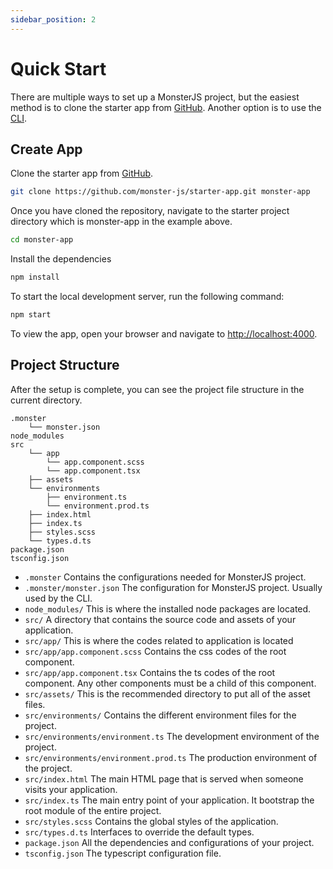 ```yaml
---
sidebar_position: 2
---
```


# Quick Start

There are multiple ways to set up a MonsterJS project, but the easiest method is to clone the starter app from [GitHub](https://github.com/monster-js/starter-app). Another option is to use the [CLI](/docs/cli/cli-what-is-cli).

## Create App

Clone the starter app from [GitHub](https://github.com/monster-js/starter-app).

```bash
git clone https://github.com/monster-js/starter-app.git monster-app
```

Once you have cloned the repository, navigate to the starter project directory which is monster-app in the example above.

```bash
cd monster-app
```

Install the dependencies

```bash
npm install
```

To start the local development server, run the following command:

```bash
npm start
```

To view the app, open your browser and navigate to [http://localhost:4000](http://localhost:4000).

## Project Structure

After the setup is complete, you can see the project file structure in the current directory.

```
.monster
    └── monster.json
node_modules
src
    └── app
        └── app.component.scss
        └── app.component.tsx
    ├── assets
    └── environments
        ├── environment.ts
        └── environment.prod.ts
    ├── index.html
    ├── index.ts
    ├── styles.scss
    └── types.d.ts
package.json
tsconfig.json
```

- `.monster` Contains the configurations needed for MonsterJS project.
- `.monster/monster.json` The configuration for MonsterJS project. Usually used by the CLI.
- `node_modules/` This is where the installed node packages are located.
- `src/` A directory that contains the source code and assets of your application.
- `src/app/` This is where the codes related to application is located
- `src/app/app.component.scss` Contains the css codes of the root component.
- `src/app/app.component.tsx` Contains the ts codes of the root component. Any other components must be a child of this component.
- `src/assets/` This is the recommended directory to put all of the asset files.
- `src/environments/` Contains the different environment files for the project.
- `src/environments/environment.ts` The development environment of the project.
- `src/environments/environment.prod.ts` The production environment of the project.
- `src/index.html` The main HTML page that is served when someone visits your application.
- `src/index.ts` The main entry point of your application. It bootstrap the root module of the entire project.
- `src/styles.scss` Contains the global styles of the application.
- `src/types.d.ts` Interfaces to override the default types.
- `package.json` All the dependencies and configurations of your project.
- `tsconfig.json` The typescript configuration file.